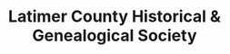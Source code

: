 ---
layout: repo
title: "Latimer County Historical & Genealogical Society"
id: 25229
permalink: repos/25229/
---